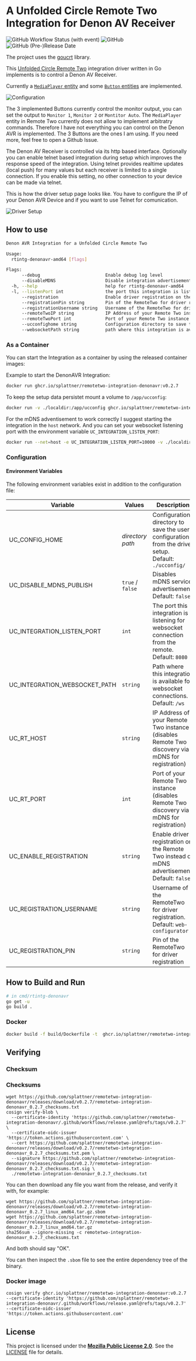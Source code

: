 # A Unfolded Circle Remote Two Integration for Denon AV Receiver

![GitHub Workflow Status (with event)](https://img.shields.io/github/actions/workflow/status/splattner/remotetwo-integration-denonavr/main.yaml)
![GitHub](https://img.shields.io/github/license/splattner/remotetwo-integration-denonavr)
![GitHub (Pre-)Release Date](https://img.shields.io/github/release-date-pre/splattner/remotetwo-integration-denonavr)

The project uses the [goucrt](https://github.com/splattner/goucrt) library.

This [Unfolded Circle Remote Two](https://www.unfoldedcircle.com/) integration driver written in Go implements is to control a Denon AV Receiver.

Currently a [`MediaPlayer` entity](https://github.com/unfoldedcircle/core-api/blob/main/doc/entities/entity_media_player.md) and some [`Button` entities](https://github.com/unfoldedcircle/core-api/blob/main/doc/entities/entity_button.md) are implemented.

![Configuration](assets/configuration-page.png)

The 3 implemented Buttons currently control the monitor output, you can set the output to `Monitor 1`, `Monitor 2` or `Montitor Auto`.
The `MediaPlayer` entity in Remote Two currently does not allow to implement arbitratry commands. Therefore I have not everything you can control on the Denon AVR is implemented. The 3 Buttons are the ones I am using. If you need more, feel free to open a Github Issue.

The Denon AV Receiver is controlled via its http based interface. Optionally you can enable telnet based integration during setup which improves the response speed of the integration. Using telnet provides realtime updates (local push) for many values but each receiver is limited to a single connection. If you enable this setting, no other connection to your device can be made via telnet.

This is how the driver setup page looks like. You have to configure the IP of your Denon AVR Device and if you want to use Telnet for comunication.

![Driver Setup](assets/driver-setup.png)

## How to use

```bash
Denon AVR Integration for a Unfolded Circle Remote Two

Usage:
  rtintg-denonavr-amd64 [flags]

Flags:
      --debug                         Enable debug log level
      --disableMDNS                   Disable integration advertisement via mDNS
  -h, --help                          help for rtintg-denonavr-amd64
  -l, --listenPort int                the port this integration is listening for websocket connection from the remote (default 8080)
      --registration                  Enable driver registration on the Remote Two instead of mDNS advertisement
      --registrationPin string        Pin of the RemoteTwo for driver registration
      --registrationUsername string   Username of the RemoteTwo for driver registration (default "web-configurator")
      --remoteTwoIP string            IP Address of your Remote Two instance (disables Remote Two discovery)
      --remoteTwoPort int             Port of your Remote Two instance (disables Remote Two discovery) (default 80)
      --ucconfighome string           Configuration directory to save the user configuration from the driver setup (default "./ucconfig/")
      --websocketPath string          path where this integration is available for websocket connections (default "/ws")

```

### As a Container

You can start the Integration as a container by using the released container images:

Example to start the DenonAVR Integration:

```bash
docker run ghcr.io/splattner/remotetwo-integration-denonavr:v0.2.7
```

To keep the setup data persistet mount a volume to `/app/ucconfig`:

```bash
docker run -v ./localdir:/app/ucconfig ghcr.io/splattner/remotetwo-integration-denonavr:v0.2.7
```

For the mDNS adventisement to work correctly I suggest starting the integration in the `host` network. And you can set your websocket listening port with the environment variable `UC_INTEGRATION_LISTEN_PORT`:

```bash
docker run --net=host -e UC_INTEGRATION_LISTEN_PORT=10000 -v ./localdir:/app/ucconfig ghcr.io/splattner/remotetwo-integration-denonavr:v0.3.7
```

### Configuration

#### Environment Variables

The following environment variables exist in addition to the configuration file:

| Variable                     | Values               |Description |
|------------------------------|----------------------|--------------------------------------------------------------------------------|
| UC_CONFIG_HOME               | _directory path_     | Configuration directory to save the user configuration from the driver setup.<br>Default: `./ucconfig/` |
| UC_DISABLE_MDNS_PUBLISH      | `true` / `false`     | Disables mDNS service advertisement.<br>Default: `false` |
| UC_INTEGRATION_LISTEN_PORT | `int` | The port this integration is listening for websocket connection from the remote.<br> Default: `8080` |
| UC_INTEGRATION_WEBSOCKET_PATH | `string` | Path where this integration is available for websocket connections.<br> Default: `/ws` |
| UC_RT_HOST | `string` | IP Address of your Remote Two instance (disables Remote Two discovery via mDNS for registration) |
| UC_RT_PORT | `int` | Port of your Remote Two instance (disables Remote Two discovery via mDNS for registration) |
| UC_ENABLE_REGISTRATION | `string` | Enable driver registration on the Remote Two instead of mDNS advertisement.<br> Default: `false` |
| UC_REGISTRATION_USERNAME | `string` | Username of the RemoteTwo for driver registration.<br> Default: `web-configurator` |
| UC_REGISTRATION_PIN | `string` | Pin of the RemoteTwo for driver registration |


## How to Build and Run

```bash
# in cmd/rtintg-denonavr
go get -u
go build .
```

### Docker

```bash
docker build -f build/Dockerfile -t  ghcr.io/splattner/remotetwo-integration-denonavr:latest
```

## Verifying

### Checksum

### Checksums

```shell
wget https://github.com/splattner/remotetwo-integration-denonavr/releases/download/v0.2.7/remotetwo-integration-denonavr_0.2.7_checksums.txt
cosign verify-blob \
  --certificate-identity 'https://github.com/splattner/remotetwo-integration-denonavr/.github/workflows/release.yaml@refs/tags/v0.2.7' \
  --certificate-oidc-issuer 'https://token.actions.githubusercontent.com' \
  --cert https://github.com/splattner/remotetwo-integration-denonavr/releases/download/v0.2.7/remotetwo-integration-denonavr_0.2.7_checksums.txt.pem \
  --signature https://github.com/splattner/remotetwo-integration-denonavr/releases/download/v0.2.7/remotetwo-integration-denonavr_0.2.7_checksums.txt.sig \
  ./remotetwo-integration-denonavr_0.2.7_checksums.txt
```

You can then download any file you want from the release, and verify it with, for example:

```shell
wget https://github.com/splattner/remotetwo-integration-denonavr/releases/download/v0.2.7/remotetwo-integration-denonavr_0.2.7_linux_amd64.tar.gz.sbom
wget https://github.com/splattner/remotetwo-integration-denonavr/releases/download/v0.2.7/remotetwo-integration-denonavr_0.2.7_linux_amd64.tar.gz
sha256sum --ignore-missing -c remotetwo-integration-denonavr_0.2.7_checksums.txt
```

And both should say "OK".

You can then inspect the `.sbom` file to see the entire dependency tree of the binary.

### Docker image

```shell
cosign verify ghcr.io/splattner/remotetwo-integration-denonavr:v0.2.7 --certificate-identity 'https://github.com/splattner/remotetwo-integration-denonavr/.github/workflows/release.yaml@refs/tags/v0.2.7' --certificate-oidc-issuer 'https://token.actions.githubusercontent.com'
```

## License

This project is licensed under the [**Mozilla Public License 2.0**](https://choosealicense.com/licenses/mpl-2.0/).
See the [LICENSE](LICENSE) file for details.
